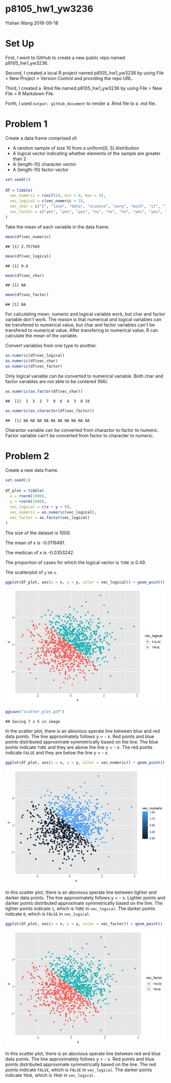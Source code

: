 p8105\_hw1\_yw3236
================
Yishan Wang
2018-09-18

Set Up
======

First, I went to GitHub to create a new public repo named p8105\_hw1\_yw3236.

Second, I created a local R project named p8105\_hw1\_yw3236 by using File &gt; New Project &gt; Version Control and providing the repo URL.

Third, I created a .Rmd file named p8105\_hw1\_yw3236 by using File &gt; New File &gt; R Markdown File.

Forth, I used `output: github_document` to render a .Rmd file to a .md file.

Problem 1
=========

Create a data frame comprised of:

-   A random sample of size 10 from a uniform\[0, 5\] distribution
-   A logical vector indicating whether elements of the sample are greater than 2
-   A (length-10) character vector
-   A (length-10) factor vector

``` r
set.seed(1)

df = tibble(
  vec_numeric = runif(10, min = 0, max = 5),
  vec_logical = c(vec_numeric > 2),
  vec_char = c("I", "love", "data", "science", "very", "much", "it", "is", "so", "wonderful"),
  vec_factor = c("yes", "yes", "yes", "no", "no", "no", "yes", "yes", "no", "no")
)
```

Take the mean of each variable in the data frame.

``` r
mean(df$vec_numeric)
```

    ## [1] 2.757569

``` r
mean(df$vec_logical)
```

    ## [1] 0.6

``` r
mean(df$vec_char)
```

    ## [1] NA

``` r
mean(df$vec_factor)
```

    ## [1] NA

For calculating mean, numeric and logical variable work, but char and factor variable don't work. The reason is that numerical and logical variables can be transfered to numerical value, but char and factor variables can't be transfered to numerical value. After transfering to numerical value, R can calculate the mean of the variable.

Convert variables from one type to another.

``` r
as.numeric(df$vec_logical)
as.numeric(df$vec_char) 
as.numeric(df$vec_factor)
```

Only logical variable can be converted to numerical variable. Both char and factor variables are not able to be contered (NA).

``` r
as.numeric(as.factor(df$vec_char))
```

    ##  [1]  1  5  2  7  9  6  4  3  8 10

``` r
as.numeric(as.character(df$vec_factor))
```

    ##  [1] NA NA NA NA NA NA NA NA NA NA

Charactor variable can be converted from charactor to factor to numeric. Factor variable can't be converted from factor to character to numeric.

Problem 2
=========

Create a new data frame.

``` r
set.seed(1)

df_plot = tibble(
  x = rnorm(1000),
  y = rnorm(1000),
  vec_logical = c(x + y > 0),
  vec_numeric = as.numeric(vec_logical),
  vec_factor = as.factor(vec_logical)
)
```

The size of the dataset is 1000.

The mean of x is -0.0116481.

The medican of x is -0.0353242.

The proportion of cases for which the logical vector is `TURE` is 0.49.

The scatterplot of `y` vs `x`.

``` r
ggplot(df_plot, aes(x = x, y = y, color = vec_logical)) + geom_point()
```

![](p8105_hw1_yw3236_files/figure-markdown_github/ggplot%20using%20vec_logical-1.png)

``` r
ggsave("scatter_plot.pdf")
```

    ## Saving 7 x 5 in image

In the scatter plot, there is an abovious sperate line between blue and red data points. The line approximately follows y = - x. Red points and blue points distributed approximate symmetrically based on the line. The blue points indicate `TURE` and they are above the line y = - x. The red points indicate `FALSE` and they are below the line y = - x.

``` r
ggplot(df_plot, aes(x = x, y = y, color = vec_numeric)) + geom_point()
```

![](p8105_hw1_yw3236_files/figure-markdown_github/ggplot%20using%20vec_numeric-1.png)

In this scatter plot, there is an abovious sperate line between lighter and darker data points. The line approximately follows y = - x. Lighter points and darker points distributed approximate symmetrically based on the line. The lighter points indicate `1`, which is `TURE` in `vec_logical`. The darker points indicate `0`, which is `FALSE` in `vec_logical`.

``` r
ggplot(df_plot, aes(x = x, y = y, color = vec_factor)) + geom_point()
```

![](p8105_hw1_yw3236_files/figure-markdown_github/ggplot%20using%20vec_factor-1.png)

In this scatter plot, there is an abovious sperate line between red and blue data points. The line approximately follows y = - x. Red points and blue points distributed approximate symmetrically based on the line. The red points indicate `FALSE`, which is `FALSE` in `vec_logical`. The darker points indicate `TRUE`, which is `TRUE` in `vec_logical`.
